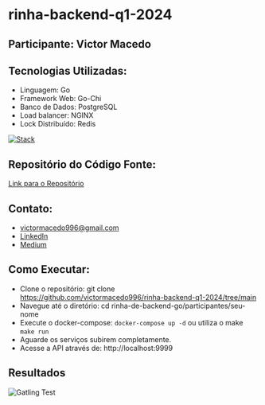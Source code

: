 # rinha-backend-q1-2024

## Participante: Victor Macedo

## Tecnologias Utilizadas:
- Linguagem: Go
- Framework Web: Go-Chi
- Banco de Dados: PostgreSQL
- Load balancer: NGINX
- Lock Distribuído: Redis

[![Stack](https://skillicons.dev/icons?i=go,postgres,redis,docker,nginx)](https://skillicons.dev)

## Repositório do Código Fonte: 

[Link para o Repositório](https://github.com/victormacedo996/rinha-backend-q1-2024/tree/main)

## Contato:
- [victormacedo996@gmail.com](mailto:victormacedo996@gmail.com)
- [LinkedIn](https://www.linkedin.com/in/victormacedo996/)
- [Medium](https://medium.com/@victormacedo996)

## Como Executar:
- Clone o repositório: git clone https://github.com/victormacedo996/rinha-backend-q1-2024/tree/main
- Navegue até o diretório: cd rinha-de-backend-go/participantes/seu-nome
- Execute o docker-compose: `docker-compose up -d` ou utiliza o make `make run`
- Aguarde os serviços subirem completamente.
- Acesse a API através de: http://localhost:9999

## Resultados

![Gatling Test](./img/gatling_test.png)